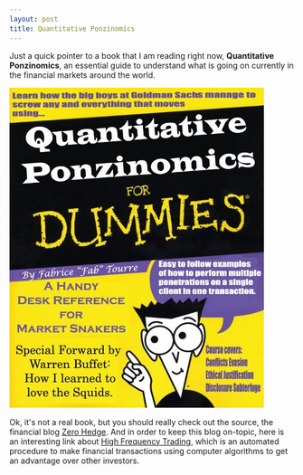 ```yaml
---
layout: post
title: Quantitative Ponzinomics
---
```


<p>
Just a quick pointer to a book that I am reading right now,
<strong>Quantitative Ponzinomics</strong>, an essential guide to
understand what is going on currently in the financial markets around
the world.
</p>


<img src="/images/quantitative-ponzinomics.jpg"
    alt="Quantitative Ponzinomics">


<p>
Ok, it's not a real book, but you should really check out the source,
the financial blog <a href="http://www.zerohedge.com">Zero Hedge</a>.
And in order to keep this blog on-topic, here is an interesting link
about <a href="http://www.wikinvest.com/wiki/High-Frequency_Trading_(HFT)">
  High Frequency Trading</a>, which is an automated procedure to
make financial transactions using computer algorithms to get an
advantage over other investors.
</p>
